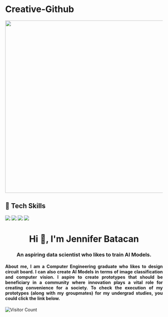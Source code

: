 # Creative-Github

<p align="center">
  <img src="https://images.unsplash.com/photo-1586920740099-f3ceb65bc51e?fm=jpg&q=60&w=3000&ixlib=rb-4.1.0&ixid=M3wxMjA3fDB8MHxzZWFyY2h8MTF8fGFyZHVpbm98ZW58MHx8MHx8fDA%3D" width=1000; height= 550" style="display:block; margin:auto;">
</p>

## 🧰 Tech Skills

<img src="https://img.shields.io/badge/Python-3776AB?style=for-the-badge&logo=python&logoColor=white" /> <img src="https://img.shields.io/badge/JavaScript-F7DF1E?style=for-the-badge&logo=javascript&logoColor=black" /> <img src="https://img.shields.io/badge/React-20232A?style=for-the-badge&logo=react&logoColor=61DAFB" /> <img src="https://img.shields.io/badge/Docker-2496ED?style=for-the-badge&logo=docker&logoColor=white" />

<h1 align="center">Hi 👋, I'm Jennifer Batacan</h1>
<h3 align="center">An aspiring data scientist who likes to train AI Models.</h3>
<h4 align="justify", font-width="normal">About me, I am a Computer Engineering graduate who likes to design circuit board. I can also create AI Models in terms of image classification and computer vision. I aspire to create prototypes that should be beneficiary in a community where innovation plays a vital role for creating convenience for a society. To check the execution of my prototypes (along with my groupmates) for my undergrad studies, you could click the link below.
</h4>

![Visitor Count](https://komarev.com/ghpvc/?username=swift27-29&style=flat-square&color=green)
